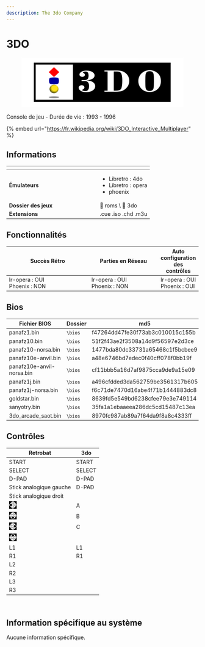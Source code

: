 ```yaml
---
description: The 3do Company
---
```


# 3DO

<div align="left">

<figure><img src="https://raw.githubusercontent.com/fabricecaruso/es-theme-carbon/5149a33eed46b2af638b06119397d4023b75131f/art/logos/3do.svg" alt=""><figcaption></figcaption></figure>

</div>

Console de jeu - Durée de vie : 1993 - 1996

{% embed url="https://fr.wikipedia.org/wiki/3DO_Interactive_Multiplayer" %}

## Informations

<table data-header-hidden><thead><tr><th width="224"></th><th></th></tr></thead><tbody><tr><td><strong>Émulateurs</strong></td><td><ul><li>Libretro : 4do</li><li>Libretro : opera</li><li>phoenix</li></ul></td></tr><tr><td><strong>Dossier des jeux</strong></td><td><span data-gb-custom-inline data-tag="emoji" data-code="1f4c2">📂</span> roms \ <span data-gb-custom-inline data-tag="emoji" data-code="1f4c2">📂</span> 3do</td></tr><tr><td><strong>Extensions</strong></td><td>.cue .iso .chd .m3u</td></tr></tbody></table>

## Fonctionnalités

<table><thead><tr><th width="245">Succès Rétro</th><th width="200">Parties en Réseau</th><th>Auto configuration des contrôles</th></tr></thead><tbody><tr><td>lr-opera : OUI<br>Phoenix : NON</td><td>lr-opera : OUI<br>Phoenix : NON</td><td>lr-opera : OUI<br>Phoenix : OUI</td></tr></tbody></table>

## Bios

<table><thead><tr><th width="243">Fichier BIOS</th><th width="135">Dossier</th><th>md5</th></tr></thead><tbody><tr><td>panafz1.bin</td><td><code>\bios</code></td><td>f47264dd47fe30f73ab3c010015c155b</td></tr><tr><td>panafz10.bin</td><td><code>\bios</code></td><td>51f2f43ae2f3508a14d9f56597e2d3ce</td></tr><tr><td>panafz10-norsa.bin</td><td><code>\bios</code></td><td>1477bda80dc33731a65468c1f5bcbee9</td></tr><tr><td>panafz10e-anvil.bin</td><td><code>\bios</code></td><td>a48e6746bd7edec0f40cff078f0bb19f</td></tr><tr><td>panafz10e-anvil-norsa.bin</td><td><code>\bios</code></td><td>cf11bbb5a16d7af9875cca9de9a15e09</td></tr><tr><td>panafz1j.bin</td><td><code>\bios</code></td><td>a496cfdded3da562759be3561317b605</td></tr><tr><td>panafz1j-norsa.bin</td><td><code>\bios</code></td><td>f6c71de7470d16abe4f71b1444883dc8</td></tr><tr><td>goldstar.bin</td><td><code>\bios</code></td><td>8639fd5e549bd6238cfee79e3e749114</td></tr><tr><td>sanyotry.bin</td><td><code>\bios</code></td><td>35fa1a1ebaaeea286dc5cd15487c13ea</td></tr><tr><td>3do_arcade_saot.bin</td><td><code>\bios</code></td><td>8970fc987ab89a7f64da9f8a8c4333ff</td></tr></tbody></table>

## Contrôles

| Retrobat                                       | 3do    |
| ---------------------------------------------- | ------ |
| START                                          | START  |
| SELECT                                         | SELECT |
| D-PAD                                          | D-PAD  |
| Stick analogique gauche                        | D-PAD  |
| Stick analogique droit                         |        |
| ![](<../../../.gitbook/assets/image (32).png>) | A      |
| ![](<../../../.gitbook/assets/image (19).png>) | B      |
| ![](<../../../.gitbook/assets/image (6).png>)  | C      |
| ![](<../../../.gitbook/assets/image (34).png>) |        |
| L1                                             | L1     |
| R1                                             | R1     |
| L2                                             |        |
| R2                                             |        |
| L3                                             |        |
| R3                                             |        |

<div align="left">

<figure><img src="https://i.imgur.com/lyIP3ja.png" alt=""><figcaption></figcaption></figure>

</div>

## Information spécifique au système

Aucune information spécifique.
